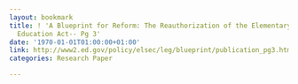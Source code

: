 ```yaml
---
layout: bookmark
title: ! 'A Blueprint for Reform: The Reauthorization of the Elementary and Secondary
  Education Act-- Pg 3'
date: '1970-01-01T01:00:00+01:00'
link: http://www2.ed.gov/policy/elsec/leg/blueprint/publication_pg3.html#part3
categories: Research Paper

---
```

